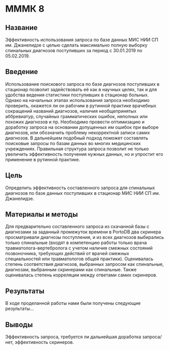 # МММК 8

## Название

Эффективность использования запроса по базе данных МИС НИИ СП им. Джанелидзе с целью сделать максимально полную выборку спинальных диагнозов поступивших за период с 30.01.2019 по 05.02.2019.

## Введение

Использование поискового запроса по базе диагнозов поступивших в стационар позволит задействовать её как в научных целях, так и для удобства ведения статистики поступивших в стационар больных. Однако на начальных этапах использования запроса необходимо проверить, окажется ли он рабочим в рутинной практике врачебных сокращений названий диагнозов, наличия необщепринятых аббревиатур, случайных грамматических ошибок, неполных или похожих диагнозов и пр. Необходимо провести оптимизацию и доработку запроса на основании допущенных им ошибок при выборе диагнозов, или обозначить проблему некорректной записи самих диагнозов. В дальнейшем подобный подход поможет составлять поисковые запросы по базам данных во многих медицинских учреждениях. Правильная структура запроса позволит не только увеличить эффективность получения нужных данных, но и упростит его применение в рутинной практике.

## Цель

Определить эффективность составленного запроса для спинальных диагнозов по базе данных поступивших в стационар МИС НИИ СП им. Джанелидзе.

## Материалы и методы

Для предварительно составленного запроса из скачанной базы с диагнозами за заданный промежуток времени в PortoDB два скринера просматривали диагнозы поступления, и из всех диагнозов выбирались только спинальные (входят в компетенцию работы только врача травматолога-вертебролога с учетом наличия смежных состояний позвоночника, требующих действий от врачей смежных специальностей или травматологов общей практики). Оценивалась степень соответствия диагнозов, выбранных запросом как спинальные, диагнозам, выбранным скринерами как спинальные. Также оценивалась степень корреляции между ответами самих скринеров.

## Результаты

В ходе проделанной работы нами были получены следующие результаты...

## Выводы

Эффективность запроса, требуется ли дальнейшая доработка запроса/нет, эффективность скринеров.
